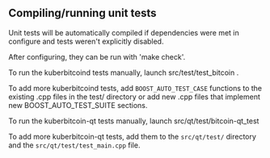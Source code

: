 Compiling/running unit tests
------------------------------------

Unit tests will be automatically compiled if dependencies were met in configure
and tests weren't explicitly disabled.

After configuring, they can be run with 'make check'.

To run the kuberbitcoind tests manually, launch src/test/test_bitcoin .

To add more kuberbitcoind tests, add `BOOST_AUTO_TEST_CASE` functions to the existing
.cpp files in the test/ directory or add new .cpp files that
implement new BOOST_AUTO_TEST_SUITE sections.

To run the kuberbitcoin-qt tests manually, launch src/qt/test/bitcoin-qt_test

To add more kuberbitcoin-qt tests, add them to the `src/qt/test/` directory and
the `src/qt/test/test_main.cpp` file.
